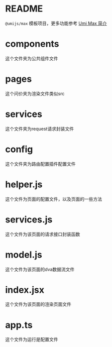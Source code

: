 # README

`@umijs/max` 模板项目，更多功能参考 [Umi Max 简介](https://umijs.org/docs/max/introduce)
# components
这个文件夹为公共组件文件
# pages
这个问价夹为渲染文件类似src
# services
这个文件夹为request请求封装文件
# config
这个文件夹为路由配置插件配置文件
# helper.js
这个文件为页面的配置文件，以及页面的一些方法
# services.js
这个文件为该页面的请求接口封装函数
# model.js
这个文件为该页面的dva数据流文件
# index.jsx
这个文件为该页面的渲染页面文件
# app.ts
这个文件为运行是配置文件

